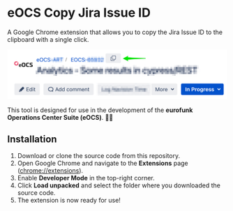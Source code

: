 # eOCS Copy Jira Issue ID

A Google Chrome extension that allows you to copy the Jira Issue ID to the clipboard with a single click.

![screenshot](screenshot.png)

This tool is designed for use in the development of the **eurofunk Operations Center Suite (eOCS)**. 👨‍💻

## Installation

1. Download or clone the source code from this repository.
2. Open Google Chrome and navigate to the **Extensions** page ([chrome://extensions](chrome://extensions)).
3. Enable **Developer Mode** in the top-right corner.
4. Click **Load unpacked** and select the folder where you downloaded the source code.
5. The extension is now ready for use!